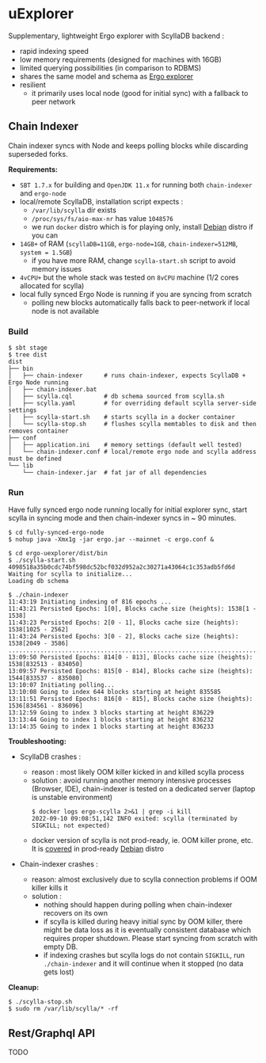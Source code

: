 # uExplorer

Supplementary, lightweight Ergo explorer with ScyllaDB backend :
  - rapid indexing speed
  - low memory requirements (designed for machines with 16GB)
  - limited querying possibilities (in comparison to RDBMS)
  - shares the same model and schema as [Ergo explorer](https://github.com/ergoplatform/explorer-backend)
  - resilient
    - it primarily uses local node (good for initial sync) with a fallback to peer network

## Chain Indexer

Chain indexer syncs with Node and keeps polling blocks while discarding superseded forks.

**Requirements:**
  - `SBT 1.7.x` for building and `OpenJDK 11.x` for running both `chain-indexer` and `ergo-node`
  - local/remote ScyllaDB, installation script expects :
      - `/var/lib/scylla` dir exists
      - `/proc/sys/fs/aio-max-nr` has value `1048576`
      - we run `docker` distro which is for playing only, install [Debian](https://github.com/scylladb/scylladb/tree/60e8f5743cc777882c6b53fa04a0e82c8ae862b2/dist/debian) distro if you can
  - `14GB+` of RAM (`scyllaDB=11GB`, `ergo-node=1GB`, `chain-indexer=512MB`, `system = 1.5GB`)
      - if you have more RAM, change `scylla-start.sh` script to avoid memory issues
  - `4vCPU+` but the whole stack was tested on `8vCPU` machine (1/2 cores allocated for scylla)
  - local fully synced Ergo Node is running if you are syncing from scratch
      - polling new blocks automatically falls back to peer-network if local node is not available

### Build

```
$ sbt stage
$ tree dist
dist
├── bin
│   ├── chain-indexer      # runs chain-indexer, expects ScyllaDB + Ergo Node running
│   ├── chain-indexer.bat
│   ├── scylla.cql         # db schema sourced from scylla.sh
│   ├── scylla.yaml        # for overriding default scylla server-side settings
│   ├── scylla-start.sh    # starts scylla in a docker container
│   └── scylla-stop.sh     # flushes scylla memtables to disk and then removes container
├── conf
│   ├── application.ini    # memory settings (default well tested)
│   └── chain-indexer.conf # local/remote ergo node and scylla address must be defined
└── lib
    └── chain-indexer.jar  # fat jar of all dependencies
```

### Run

Have fully synced ergo node running locally for initial explorer sync,
start scylla in syncing mode and then chain-indexer syncs in ~ 90 minutes.
```
$ cd fully-synced-ergo-node
$ nohup java -Xmx1g -jar ergo.jar --mainnet -c ergo.conf &

$ cd ergo-uexplorer/dist/bin
$ ./scylla-start.sh
4098518a35b0cdc74bf598dc52bcf032d952a2c30271a43064c1c353adb5fd6d
Waiting for scylla to initialize...
Loading db schema

$ ./chain-indexer
11:43:19 Initiating indexing of 816 epochs ...
11:43:21 Persisted Epochs: 1[0], Blocks cache size (heights): 1538[1 - 1538]
11:43:23 Persisted Epochs: 2[0 - 1], Blocks cache size (heights): 1538[1025 - 2562]
11:43:24 Persisted Epochs: 3[0 - 2], Blocks cache size (heights): 1538[2049 - 3586]
.......................................................................
13:09:50 Persisted Epochs: 814[0 - 813], Blocks cache size (heights): 1538[832513 - 834050]
13:09:57 Persisted Epochs: 815[0 - 814], Blocks cache size (heights): 1544[833537 - 835080]
13:10:07 Initiating polling...
13:10:08 Going to index 644 blocks starting at height 835585
13:11:51 Persisted Epochs: 816[0 - 815], Blocks cache size (heights): 1536[834561 - 836096]
13:12:59 Going to index 3 blocks starting at height 836229
13:13:44 Going to index 1 blocks starting at height 836232
13:14:35 Going to index 1 blocks starting at height 836233
```

**Troubleshooting:**

-  ScyllaDB crashes :
    - reason : most likely OOM killer kicked in and killed scylla process
    - solution : avoid running another memory intensive processes (Browser, IDE),
                 chain-indexer is tested on a dedicated server (laptop is unstable environment)
        ```
        $ docker logs ergo-scylla 2>&1 | grep -i kill
        2022-09-10 09:08:51,142 INFO exited: scylla (terminated by SIGKILL; not expected)
        ```
    - docker version of scylla is not prod-ready, ie. OOM killer prone, etc. It is [covered](https://github.com/scylladb/scylladb/blob/60e8f5743cc777882c6b53fa04a0e82c8ae862b2/dist/common/systemd/scylla-server.service#L25)
      in prod-ready [Debian](https://github.com/scylladb/scylladb/tree/60e8f5743cc777882c6b53fa04a0e82c8ae862b2/dist/debian) distro

- Chain-indexer crashes :
    - reason: almost exclusively due to scylla connection problems if OOM killer kills it
    - solution :
        - nothing should happen during polling when chain-indexer recovers on its own
        - if scylla is killed during heavy initial sync by OOM killer,
          there might be data loss as it is eventually consistent database
          which requires proper shutdown. Please start syncing from scratch with empty DB.
        - if indexing crashes but scylla logs do not contain `SIGKILL`,
          run `./chain-indexer` and it will continue when it stopped (no data gets lost)

**Cleanup:**
```
$ ./scylla-stop.sh
$ sudo rm /var/lib/scylla/* -rf
```

## Rest/Graphql API

TODO
